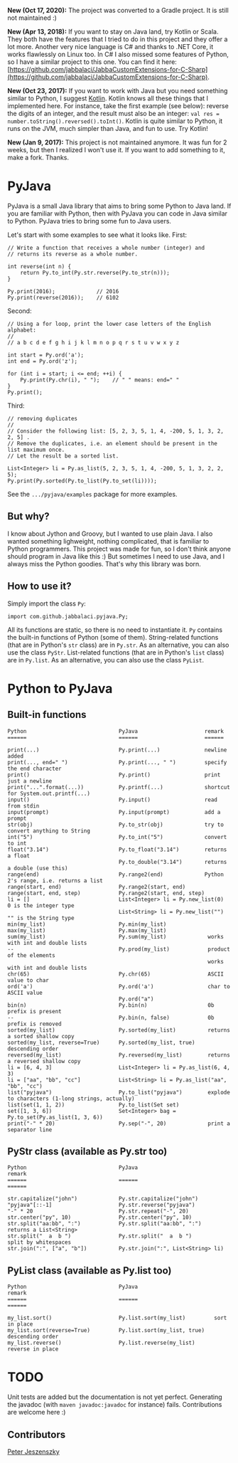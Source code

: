 **New (Oct 17, 2020):** The project was converted to a Gradle project.
It is still not maintained :)

**New (Apr 13, 2018):** If you want to stay on Java land, try Kotlin
or Scala. They both have the features that I tried to do in this project
and they offer a lot more. Another very nice language is C# and thanks
to .NET Core, it works flawlessly on Linux too. In C# I also missed some
features of Python, so I have a similar project to this one.
You can find it here:
[https://github.com/jabbalaci/JabbaCustomExtensions-for-C-Sharp](https://github.com/jabbalaci/JabbaCustomExtensions-for-C-Sharp).

**New (Oct 23, 2017):** If you want to work with Java but you need something
similar to Python, I suggest [Kotlin](https://en.wikipedia.org/wiki/Kotlin_(programming_language)).
Kotlin knows all these things that I implemented here. For instance,
take the first example (see below): reverse the digits of an integer,
and the result must also be an integer: `val res = number.toString().reversed().toInt()`.
Kotlin is quite similar to Python, it runs on the JVM, much simpler than
Java, and fun to use. Try Kotlin!

**New (Jan 9, 2017):** This project is not maintained anymore. It was fun
for 2 weeks, but then I realized I won't use it. If you want to add something
to it, make a fork. Thanks.

PyJava
======

PyJava is a small Java library that aims to bring some Python to Java land.
If you are familiar with Python, then with PyJava you can code
in Java similar to Python. PyJava tries to bring some fun to Java
users.

Let's start with some examples to see what it looks like. First:

    // Write a function that receives a whole number (integer) and
    // returns its reverse as a whole number.

    int reverse(int n) {
        return Py.to_int(Py.str.reverse(Py.to_str(n)));
    }

    Py.print(2016);             // 2016
    Py.print(reverse(2016));    // 6102

Second:

    // Using a for loop, print the lower case letters of the English alphabet:
    //
    // a b c d e f g h i j k l m n o p q r s t u v w x y z

    int start = Py.ord('a');
    int end = Py.ord('z');

    for (int i = start; i <= end; ++i) {
        Py.print(Py.chr(i), " ");    // " " means: end=" "
    }
    Py.print();

Third:

	// removing duplicates
	//
	// Consider the following list: [5, 2, 3, 5, 1, 4, -200, 5, 1, 3, 2, 2, 5] .
	// Remove the duplicates, i.e. an element should be present in the list maximum once.
	// Let the result be a sorted list.

	List<Integer> li = Py.as_list(5, 2, 3, 5, 1, 4, -200, 5, 1, 3, 2, 2, 5);
	Py.print(Py.sorted(Py.to_list(Py.to_set(li))));

See the `.../pyjava/examples` package for more examples.

But why?
--------
I know about Jython and Groovy, but I wanted to use plain Java.
I also wanted something lighweight, nothing complicated, that is
familiar to Python programmers. This project was made for fun,
so I don't think anyone should program in Java like this :)
But sometimes I need to use Java, and I always miss the
Python goodies. That's why this library was born.

How to use it?
--------------
Simply import the class `Py`:

    import com.github.jabbalaci.pyjava.Py;

All its functions are static, so there is no need to instantiate it.
`Py` contains the built-in functions of Python (some of them).
String-related functions (that are in Python's `str` class) are
in `Py.str`. As an alternative, you can also use the class `PyStr`.
List-related functions (that are in Python's `list` class) are
in `Py.list`. As an alternative, you can also use the class `PyList`.

Python to PyJava
================

Built-in functions
------------------

    Python                             PyJava                     remark
    ======                             ======                     ======

    print(...)                         Py.print(...)              newline added
    print(..., end=" ")                Py.print(..., " ")         specify the end character
    print()                            Py.print()                 print just a newline
    print("...".format(...))           Py.printf(...)             shortcut for System.out.printf(...)
    input()                            Py.input()                 read from stdin
    input(prompt)                      Py.input(prompt)           add a prompt
    str(obj)                           Py.to_str(obj)             try to convert anything to String
    int("5")                           Py.to_int("5")             convert to int
    float("3.14")                      Py.to_float("3.14")        returns a float
                                       Py.to_double("3.14")       returns a double (use this)
    range(end)                         Py.range2(end)             Python 2's range, i.e. returns a list
    range(start, end)                  Py.range2(start, end)
    range(start, end, step)            Py.range2(start, end, step)
    li = []                            List<Integer> li = Py.new_list(0)    0 is the integer type
                                       List<String> li = Py.new_list("")    "" is the String type
    min(my_list)                       Py.min(my_list)
    max(my_list)                       Py.max(my_list)
    sum(my_list)                       Py.sum(my_list)             works with int and double lists
    --                                 Py.prod(my_list)            product of the elements
                                                                   works with int and double lists
    chr(65)                            Py.chr(65)                  ASCII value to char
    ord('a')                           Py.ord('a')                 char to ASCII value
                                       Py.ord("a")
    bin(n)                             Py.bin(n)                   0b prefix is present
    --                                 Py.bin(n, false)            0b prefix is removed
    sorted(my_list)                    Py.sorted(my_list)          returns a sorted shallow copy
    sorted(my_list, reverse=True)      Py.sorted(my_list, true)    descending order
    reversed(my_list)                  Py.reversed(my_list)        returns a reversed shallow copy
    li = [6, 4, 3]                     List<Integer> li = Py.as_list(6, 4, 3)
    li = ["aa", "bb", "cc"]            List<String> li = Py.as_list("aa", "bb", "cc")
    list("pyjava")                     Py.to_list("pyjava")        explode to characters (1-long strings, actually)
    list(set(1, 1, 2))                 Py.to_list(Set set)
    set([1, 3, 6])                     Set<Integer> bag = Py.to_set(Py.as_list(1, 3, 6))
    print("-" * 20)                    Py.sep("-", 20)             print a separator line


PyStr class (available as Py.str too)
------------------------------------------

    Python                             PyJava                               remark
    ======                             ======                               ======

    str.capitalize("john")             Py.str.capitalize("john")
    "pyjava"[::-1]                     Py.str.reverse("pyjava")
    "-" * 20                           Py.str.repeat("-", 20)
    str.center("py", 10)               Py.str.center("py", 10)
    str.split("aa:bb", ":")            Py.str.split("aa:bb", ":")           returns a List<String>
    str.split("  a  b ")               Py.str.split("  a  b ")              split by whitespaces
    str.join(":", ["a", "b"])          Py.str.join(":", List<String> li)


PyList class (available as Py.list too)
---------------------------------------

    Python                             PyJava                        remark
    ======                             ======                        ======

    my_list.sort()                     Py.list.sort(my_list)         sort in place
    my_list.sort(reverse=True)         Py.list.sort(my_list, true)   descending order
    my_list.reverse()                  Py.list.reverse(my_list)      reverse in place


TODO
====

Unit tests are added but the documentation is not yet perfect. Generating the javadoc
(with `maven javadoc:javadoc` for instance) fails. Contributions are welcome here :)

Contributors
------------

[Peter Jeszenszky](https://github.com/jeszy75)
